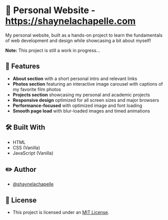 # 🚀 Personal Website - https://shaynelachapelle.com

My personal website, built as a hands-on project to learn the fundamentals of web development and design while showcasing a bit about myself!

**Note:** This project is still a work in progress...

## 📌 Features

- **About section** with a short personal intro and relevant links
- **Photos section** featuring an interactive image carousel with captions of my favorite film photos
- **Projects section** showcasing my personal and academic projects
- **Responsive design** optimized for all screen sizes and major browsers
- **Performance-focused** with optimized image and font loading
- **Smooth page load** with blur-loaded images and timed animations

## 🛠️ Built With

- HTML
- CSS (Vanilla)
- JavaScript (Vanilla)

## ✏️ Author

- [@shaynelachapelle](https://github.com/shaynelachapelle)

## 📄 License

- This project is licensed under an [MIT License](https://choosealicense.com/licenses/mit/).
